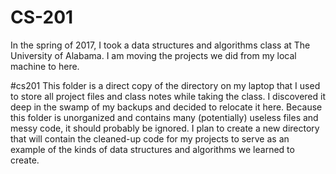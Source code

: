 # CS-201
In the spring of 2017, I took a data structures and algorithms class at The University of Alabama. I am moving the projects we did from my local machine to here.

#cs201
This folder is a direct copy of the directory on my laptop that I used to store all project files and class notes while taking the class. I discovered it deep in the swamp of my backups and decided to relocate it here.
Because this folder is unorganized and contains many (potentially) useless files and messy code, it should probably be ignored.
I plan to create a new directory that will contain the cleaned-up code for my projects to serve as an example of the kinds of data structures and algorithms we learned to create.
